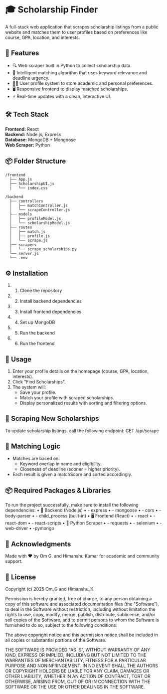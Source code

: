 # 🎓 Scholarship Finder

A full-stack web application that scrapes scholarship listings from a public website and matches them to user profiles based on preferences like course, GPA, location, and interests.

## 🚀 Features

- 🔍 Web scraper built in Python to collect scholarship data.
- 🧠 Intelligent matching algorithm that uses keyword relevance and deadline urgency.
- 🧑‍🎓 User profile system to store academic and personal preferences.
- 🖥️ Responsive frontend to display matched scholarships.
- ⚡ Real-time updates with a clean, interactive UI.

## 🛠️ Tech Stack

**Frontend:** React  
**Backend:** Node.js, Express  
**Database:** MongoDB + Mongoose  
**Web Scraper:** Python

## 📦 Folder Structure

```
/frontend
  ├── App.js
  ├── ScholarshipUI.js
  |   └── index.css

/backend
  ├── controllers
  │   ├── matchController.js
  │   └── scrapeController.js
  ├── models
  │   ├── profileModel.js
  │   └── scholarshipModel.js
  ├── routes
  │   ├── match.js
  │   ├── profile.js
  │   └── scrape.js
  ├── scrapers
  │   └── scrape_scholarships.py
  └── server.js
  └── .env
```
## ⚙️ Installation
1.	1. Clone the repository
2.	2. Install backend dependencies
3.	3. Install frontend dependencies
4.	4. Set up MongoDB
5.	5. Run the backend
6.	6. Run the frontend

## 🧪 Usage
1. Enter your profile details on the homepage (course, GPA, location, interests).
2. Click "Find Scholarships".
3. The system will:
   - Save your profile.
   - Match your profile with scraped scholarships.
   - Display personalized results with sorting and filtering options.

## 🔄 Scraping New Scholarships
To update scholarship listings, call the following endpoint:
GET /api/scrape

## 🧩 Matching Logic
- Matches are based on:
  - Keyword overlap in name and eligibility.
  - Closeness of deadline (sooner = higher priority).
- Each result is given a matchScore and sorted accordingly.

## 📦 Required Packages & Libraries
To run the project successfully, make sure to install the following dependencies:
•	🔧 Backend (Node.js)
  •	- express
  •	- mongoose
  •	- cors
  •	- body-parser
  •	- child_process (built-in)
•	🖥️ Frontend (React)
  •	- react
  •	- react-dom
  •	- react-scripts
•	🐍 Python Scraper
  •	- requests
  •	- selenium
  •	- web-driver
  •	-pymongo

## 🙌 Acknowledgments
Made with ❤️ by Om G. and Himanshu Kumar for academic and community support.

## 🪪 License
Copyright (c) 2025 Om_G and Himanshu_K

Permission is hereby granted, free of charge, to any person obtaining a copy
of this software and associated documentation files (the "Software"), to deal
in the Software without restriction, including without limitation the rights
to use, copy, modify, merge, publish, distribute, sublicense, and/or sell
copies of the Software, and to permit persons to whom the Software is
furnished to do so, subject to the following conditions:

The above copyright notice and this permission notice shall be included in all
copies or substantial portions of the Software.

THE SOFTWARE IS PROVIDED "AS IS", WITHOUT WARRANTY OF ANY KIND, EXPRESS OR
IMPLIED, INCLUDING BUT NOT LIMITED TO THE WARRANTIES OF MERCHANTABILITY,
FITNESS FOR A PARTICULAR PURPOSE AND NONINFRINGEMENT. IN NO EVENT SHALL THE
AUTHORS OR COPYRIGHT HOLDERS BE LIABLE FOR ANY CLAIM, DAMAGES OR OTHER
LIABILITY, WHETHER IN AN ACTION OF CONTRACT, TORT OR OTHERWISE, ARISING FROM,
OUT OF OR IN CONNECTION WITH THE SOFTWARE OR THE USE OR OTHER DEALINGS IN THE
SOFTWARE.
